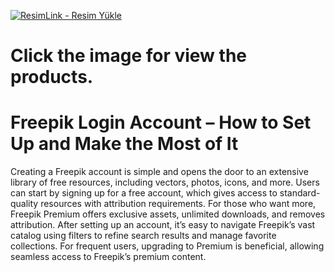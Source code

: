 

<a href="https://www.digitallicenses.net/?product_cat=&post_type=product&s=freepik&btnSubmit=" title="ResimLink - Resim Yükle"><img src="https://github.com/user-attachments/assets/e2dd7f4e-e9c9-46b0-92a1-a4a628a1494e" title="ResimLink - Resim Yükle" alt="ResimLink - Resim Yükle"></a>

# Click the image for view the products.

# Freepik Login Account – How to Set Up and Make the Most of It
Creating a Freepik account is simple and opens the door to an extensive library of free resources, including vectors, photos, icons, and more. Users can start by signing up for a free account, which gives access to standard-quality resources with attribution requirements. For those who want more, Freepik Premium offers exclusive assets, unlimited downloads, and removes attribution. After setting up an account, it’s easy to navigate Freepik’s vast catalog using filters to refine search results and manage favorite collections. For frequent users, upgrading to Premium is beneficial, allowing seamless access to Freepik’s premium content.
